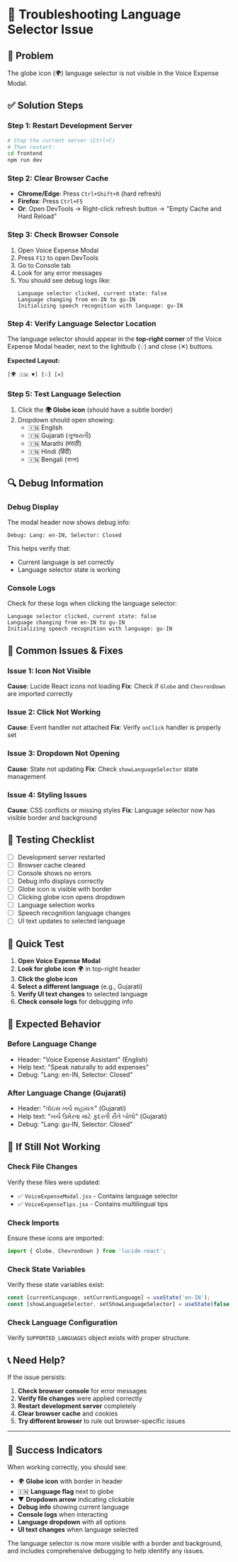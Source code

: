 # 🔧 Troubleshooting Language Selector Issue

## 🚨 Problem
The globe icon (🌍) language selector is not visible in the Voice Expense Modal.

## ✅ Solution Steps

### **Step 1: Restart Development Server**
```bash
# Stop the current server (Ctrl+C)
# Then restart:
cd frontend
npm run dev
```

### **Step 2: Clear Browser Cache**
- **Chrome/Edge**: Press `Ctrl+Shift+R` (hard refresh)
- **Firefox**: Press `Ctrl+F5`
- **Or**: Open DevTools → Right-click refresh button → "Empty Cache and Hard Reload"

### **Step 3: Check Browser Console**
1. Open Voice Expense Modal
2. Press `F12` to open DevTools
3. Go to Console tab
4. Look for any error messages
5. You should see debug logs like:
   ```
   Language selector clicked, current state: false
   Language changing from en-IN to gu-IN
   Initializing speech recognition with language: gu-IN
   ```

### **Step 4: Verify Language Selector Location**
The language selector should appear in the **top-right corner** of the Voice Expense Modal header, next to the lightbulb (💡) and close (✕) buttons.

**Expected Layout:**
```
[🌍 🇮🇳 ▼] [💡] [✕]
```

### **Step 5: Test Language Selection**
1. Click the **🌍 Globe icon** (should have a subtle border)
2. Dropdown should open showing:
   - 🇮🇳 English
   - 🇮🇳 Gujarati (ગુજરાતી)
   - 🇮🇳 Marathi (मराठी)
   - 🇮🇳 Hindi (हिंदी)
   - 🇮🇳 Bengali (বাংলা)

## 🔍 Debug Information

### **Debug Display**
The modal header now shows debug info:
```
Debug: Lang: en-IN, Selector: Closed
```

This helps verify that:
- Current language is set correctly
- Language selector state is working

### **Console Logs**
Check for these logs when clicking the language selector:
```
Language selector clicked, current state: false
Language changing from en-IN to gu-IN
Initializing speech recognition with language: gu-IN
```

## 🎯 Common Issues & Fixes

### **Issue 1: Icon Not Visible**
**Cause**: Lucide React icons not loading
**Fix**: Check if `Globe` and `ChevronDown` are imported correctly

### **Issue 2: Click Not Working**
**Cause**: Event handler not attached
**Fix**: Verify `onClick` handler is properly set

### **Issue 3: Dropdown Not Opening**
**Cause**: State not updating
**Fix**: Check `showLanguageSelector` state management

### **Issue 4: Styling Issues**
**Cause**: CSS conflicts or missing styles
**Fix**: Language selector now has visible border and background

## 🧪 Testing Checklist

- [ ] Development server restarted
- [ ] Browser cache cleared
- [ ] Console shows no errors
- [ ] Debug info displays correctly
- [ ] Globe icon is visible with border
- [ ] Clicking globe icon opens dropdown
- [ ] Language selection works
- [ ] Speech recognition language changes
- [ ] UI text updates to selected language

## 🚀 Quick Test

1. **Open Voice Expense Modal**
2. **Look for globe icon** 🌍 in top-right header
3. **Click the globe icon**
4. **Select a different language** (e.g., Gujarati)
5. **Verify UI text changes** to selected language
6. **Check console logs** for debugging info

## 📱 Expected Behavior

### **Before Language Change**
- Header: "Voice Expense Assistant" (English)
- Help text: "Speak naturally to add expenses"
- Debug: "Lang: en-IN, Selector: Closed"

### **After Language Change (Gujarati)**
- Header: "વૉઇસ ખર્ચ સહાયક" (Gujarati)
- Help text: "ખર્ચ ઉમેરવા માટે કુદરતી રીતે બોલો" (Gujarati)
- Debug: "Lang: gu-IN, Selector: Closed"

## 🔧 If Still Not Working

### **Check File Changes**
Verify these files were updated:
- ✅ `VoiceExpenseModal.jsx` - Contains language selector
- ✅ `VoiceExpenseTips.jsx` - Contains multilingual tips

### **Check Imports**
Ensure these icons are imported:
```javascript
import { Globe, ChevronDown } from 'lucide-react';
```

### **Check State Variables**
Verify these state variables exist:
```javascript
const [currentLanguage, setCurrentLanguage] = useState('en-IN');
const [showLanguageSelector, setShowLanguageSelector] = useState(false);
```

### **Check Language Configuration**
Verify `SUPPORTED_LANGUAGES` object exists with proper structure.

## 📞 Need Help?

If the issue persists:
1. **Check browser console** for error messages
2. **Verify file changes** were applied correctly
3. **Restart development server** completely
4. **Clear browser cache** and cookies
5. **Try different browser** to rule out browser-specific issues

---

## 🎉 Success Indicators

When working correctly, you should see:
- 🌍 **Globe icon** with border in header
- 🇮🇳 **Language flag** next to globe
- ▼ **Dropdown arrow** indicating clickable
- **Debug info** showing current language
- **Console logs** when interacting
- **Language dropdown** with all options
- **UI text changes** when language selected

The language selector is now more visible with a border and background, and includes comprehensive debugging to help identify any issues.
